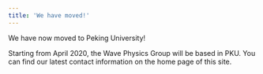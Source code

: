 ```yaml
---
title: 'We have moved!'
---
```

We have now moved to Peking University!

Starting from April 2020, the Wave Physics Group will be based in PKU. You can find our latest contact information on the home page of this site.
